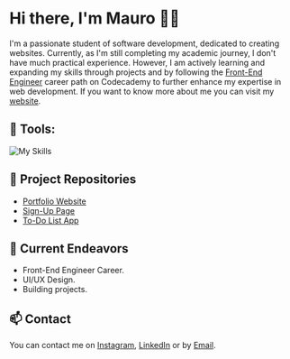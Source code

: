 # Hi there, I'm Mauro 👋🏻

I'm a passionate student of software development, dedicated to creating websites. Currently, as I'm still completing my academic journey, I don't have much practical experience. However, I am actively learning and expanding my skills through projects and by following the [Front-End Engineer](https://www.codecademy.com/learn/paths/front-end-engineer-career-path) career path on Codecademy to further enhance my expertise in web development. If you want to know more about me you can visit my [website](https://mauromontane.vercel.app).

## 🔨 Tools:
![My Skills](https://skillicons.dev/icons?i=html,css,js,git,github,vercel,vscode,figma)

## 📖 Project Repositories
- [Portfolio Website](https://github.com/mauromltn/portfolio-website)
- [Sign-Up Page](https://github.com/mauromltn/SignUp-Page)
- [To-Do List App](https://github.com/mauromltn/ToDoList)

## 🔭 Current Endeavors
- Front-End Engineer Career.
- UI/UX Design.
- Building projects.

## 📫 Contact
You can contact me on [Instagram](https://www.instagram.com/mauromontane/), [LinkedIn](https://www.linkedin.com/in/mauro-montane) or by [Email](mailto:dev.montane@gmail.com).
